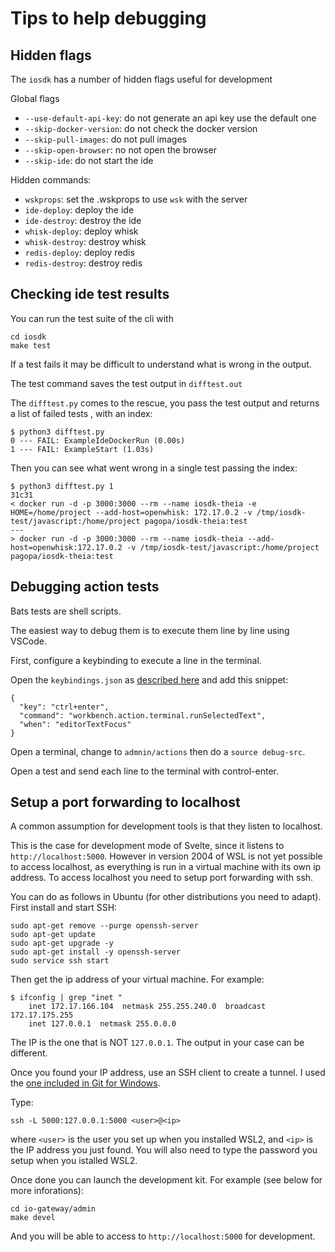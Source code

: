 # Tips to help debugging

## Hidden flags

The `iosdk` has a number of hidden flags useful for development

Global flags

- `--use-default-api-key`: do not generate an api key use the default one
- `--skip-docker-version`: do not check the docker version
- `--skip-pull-images`: do not pull images
- `--skip-open-browser`: no not open the browser
- `--skip-ide`: do not start the ide

Hidden commands:

- `wskprops`: set the .wskprops to use `wsk` with the server
- `ide-deploy`: deploy the ide
- `ide-destroy`: destroy the ide
- `whisk-deploy`: deploy whisk
- `whisk-destroy`: destroy whisk
- `redis-deploy`: deploy redis
- `redis-destroy`: destroy redis

## Checking ide test results

You can run the test suite of the cli with 

```
cd iosdk
make test
```

If a test fails it may be difficult to understand what is wrong in the output.

The test command saves the test output in `difftest.out`

The `difftest.py` comes to the rescue, you pass the test output and returns a list of failed tests , with an index:

```
$ python3 difftest.py 
0 --- FAIL: ExampleIdeDockerRun (0.00s)
1 --- FAIL: ExampleStart (1.03s)  
```

Then you can see what went wrong in a single test passing the index:

```
$ python3 difftest.py 1
31c31
< docker run -d -p 3000:3000 --rm --name iosdk-theia -e HOME=/home/project --add-host=openwhisk: 172.17.0.2 -v /tmp/iosdk-test/javascript:/home/project pagopa/iosdk-theia:test 
---
> docker run -d -p 3000:3000 --rm --name iosdk-theia --add-host=openwhisk:172.17.0.2 -v /tmp/iosdk-test/javascript:/home/project pagopa/iosdk-theia:test
```

## Debugging action tests

Bats tests are shell scripts.

The easiest way to debug them is to execute them line by line using VSCode.

First, configure a keybinding to execute a line in the terminal.

Open the `keybindings.json` as [described here](https://code.visualstudio.com/docs/getstarted/keybindings#_advanced-customization) and add this snippet:

```
{
  "key": "ctrl+enter",
  "command": "workbench.action.terminal.runSelectedText",
  "when": "editorTextFocus"
}
```

Open a terminal, change to `admnin/actions` then do a `source debug-src`.

Open a test and send each line to the terminal with control-enter.


## Setup a port forwarding to localhost

A common assumption for development tools is that they listen to localhost.

This is the case for development mode of Svelte, since it listens to `http://localhost:5000`. However in version 2004 of WSL is not yet possible to access localhost, as everything is run in a virtual machine with its own ip address. To access localhost you need to setup port forwarding with ssh.

You can do as follows in Ubuntu (for other distributions you need to adapt). First install and start SSH:

```
sudo apt-get remove --purge openssh-server
sudo apt-get update
sudo apt-get upgrade -y
sudo apt-get install -y openssh-server
sudo service ssh start
```

Then get the ip address of your virtual machine. For example:

```
$ ifconfig | grep "inet "
    inet 172.17.166.104  netmask 255.255.240.0  broadcast 172.17.175.255
    inet 127.0.0.1  netmask 255.0.0.0
```

The IP is the one that is NOT `127.0.0.1`. The output in your case can be different.

Once you found your IP address, use an SSH client to create a tunnel. I used the [one included in Git for Windows](https://gitforwindows.org/).

Type:

```
ssh -L 5000:127.0.0.1:5000 <user>@<ip>
```

where `<user>` is the user you set up when you installed WSL2, and `<ip>` is the IP address you just found. You will also need to type the password you setup when you istalled WSL2.

Once done you can launch the development kit. For example (see below for more inforations):

```
cd io-gateway/admin
make devel
```

And you will be able to access to `http://localhost:5000` for development.
